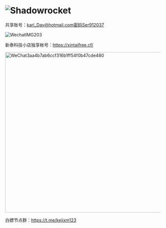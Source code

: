 # ![Shadowrocket](https://user-images.githubusercontent.com/98630054/183797510-e64b45a5-dbda-49cf-97ff-d14338f4d33d.png)
共享账号：karl_Dav@hotmail.com密码Ser912037





![WechatIMG203](https://user-images.githubusercontent.com/98630054/183799475-c40c2858-dc81-4bfc-9031-7f351fbce6ea.jpeg)


新泰科技小店独享帐号：https://xintaifree.cf/

<img width="520" alt="WeChat3aa4b7ab6ccf316b1ff54f0b47cde480" src="https://user-images.githubusercontent.com/98630054/183807646-72bbb676-d73d-446a-9112-92a01e5ecf27.png">



白嫖节点群：https://t.me/kejixm123
